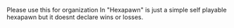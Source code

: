 Please use this for organization
In "Hexapawn" is just a simple self playable hexapawn but it doesnt declare wins or losses.
